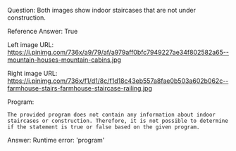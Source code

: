 Question: Both images show indoor staircases that are not under construction.

Reference Answer: True

Left image URL: https://i.pinimg.com/736x/a9/79/af/a979aff0bfc7949227ae34f802582a65--mountain-houses-mountain-cabins.jpg

Right image URL: https://i.pinimg.com/736x/f1/d1/8c/f1d18c43eb557a8fae0b503a602b062c--farmhouse-stairs-farmhouse-staircase-railing.jpg

Program:

```
The provided program does not contain any information about indoor staircases or construction. Therefore, it is not possible to determine if the statement is true or false based on the given program.
```
Answer: Runtime error: 'program'

